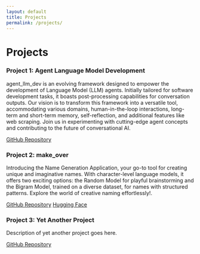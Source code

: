 ```yaml
---
layout: default
title: Projects
permalink: /projects/
---
```


# Projects

### Project 1: Agent Language Model Development

agent_llm_dev is an evolving framework designed to empower the development of Language Model (LLM) agents. Initially tailored for software development tasks, it boasts post-processing capabilities for conversation outputs. Our vision is to transform this framework into a versatile tool, accommodating various domains, human-in-the-loop interactions, long-term and short-term memory, self-reflection, and additional features like web scraping. Join us in experimenting with cutting-edge agent concepts and contributing to the future of conversational AI.

[GitHub Repository](https://github.com/SDcodehub/agent_llm_dev)

### Project 2: make_over

Introducing the Name Generation Application, your go-to tool for creating unique and imaginative names. With character-level language models, it offers two exciting options: the Random Model for playful brainstorming and the Bigram Model, trained on a diverse dataset, for names with structured patterns. Explore the world of creative naming effortlessly!.

[GitHub Repository](https://github.com/SDcodehub/make_more)
[Hugging Face](https://huggingface.co/spaces/sagarsdesai/make_more)

### Project 3: Yet Another Project

Description of yet another project goes here.

[GitHub Repository](https://github.com/your-username/yet-another-project)
